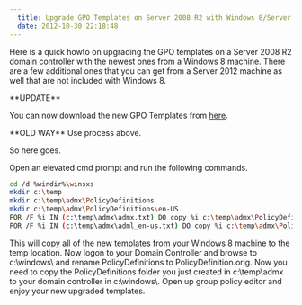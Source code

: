 ```yaml
---
  title: Upgrade GPO Templates on Server 2008 R2 with Windows 8/Server 2012
  date: 2012-10-30 22:18:48
---
```


Here is a quick howto on upgrading the GPO templates on a Server 2008 R2
domain controller with the newest ones from a Windows 8 machine. There
are a few additional ones that you can get from a Server 2012 machine as
well that are not included with Windows 8.

\*\*UPDATE\*\*

You can now download the new GPO Templates from
[here](http://www.microsoft.com/en-us/download/details.aspx?id=36991 "http\://www.microsoft.com/en-us/download/details.aspx?id=36991").

\*\*OLD WAY\*\* Use process above.

So here goes.

Open an elevated cmd prompt and run the following commands.

```bash
cd /d %windir%\winsxs
mkdir c:\temp
mkdir c:\temp\admx\PolicyDefinitions
mkdir c:\temp\admx\PolicyDefinitions\en-US
FOR /F %i IN (c:\temp\admx\admx.txt) DO copy %i c:\temp\admx\PolicyDefinitions\
FOR /F %i IN (c:\temp\admx\adml_en-us.txt) DO copy %i c:\temp\admx\PolicyDefinitions\en-US\
```

This will copy all of the new templates from your Windows 8 machine to
the temp location. Now logon to your Domain Controller and browse to
c:\\windows\\ and rename PolicyDefinitions to PolicyDefinition.orig. Now
you need to copy the PolicyDefinitions folder you just created in
c:\\temp\\admx to your domain controller in c:\\windows\\. Open up group
policy editor and enjoy your new upgraded templates.
